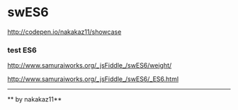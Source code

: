 # swES6
http://codepen.io/nakakaz11/showcase
### test ES6
http://www.samuraiworks.org/_jsFiddle_/swES6/weight/

http://www.samuraiworks.org/_jsFiddle_/swES6/_ES6.html

***
** by nakakaz11**